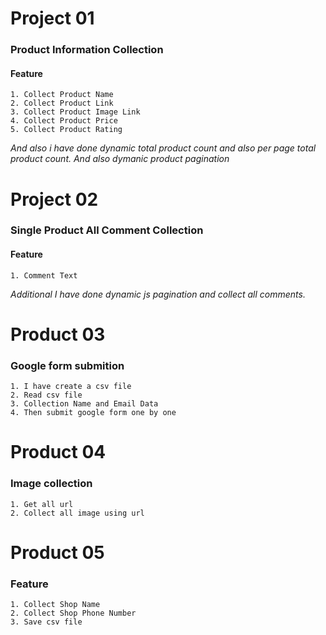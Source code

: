 
# Project 01
### Product Information Collection
#### Feature
    1. Collect Product Name
    2. Collect Product Link 
    3. Collect Product Image Link
    4. Collect Product Price
    5. Collect Product Rating

*And also  i have done dynamic total product count and also per page total product 
count. And also dymanic product pagination*


# Project 02
### Single Product All Comment Collection
#### Feature
    1. Comment Text

*Additional I have done dynamic js pagination and collect all comments.* 


# Product 03
### Google form submition

    1. I have create a csv file
    2. Read csv file
    3. Collection Name and Email Data
    4. Then submit google form one by one

# Product 04 
### Image collection
    1. Get all url
    2. Collect all image using url

# Product 05 
### Feature
    1. Collect Shop Name
    2. Collect Shop Phone Number
    3. Save csv file


